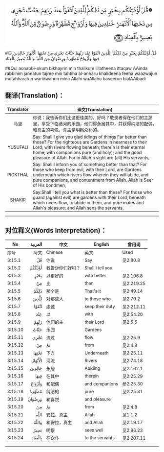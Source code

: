 ![003:015](images/003_015.gif)

#۞ قُلْ أَؤُنَبِّئُكُمْ بِخَيْرٍ مِنْ ذَٰلِكُمْ ۚ لِلَّذِينَ اتَّقَوْا عِنْدَ رَبِّهِمْ جَنَّاتٌ تَجْرِي مِنْ تَحْتِهَا الْأَنْهَارُ خَالِدِينَ فِيهَا وَأَزْوَاجٌ مُطَهَّرَةٌ وَرِضْوَانٌ مِنَ اللَّهِ ۗ وَاللَّهُ بَصِيرٌ بِالْعِبَادِ 

##Qul aonabbi-okum bikhayrin min thalikum lillatheena ittaqaw AAinda rabbihim jannatun tajree min tahtiha al-anharu khalideena feeha waazwajun mutahharatun waridwanun mina Allahi waAllahu baseerun bialAAibadi 

## 翻译(Translation)：

| Translator | 译文(Translation)                                            |
| :--------: | ------------------------------------------------------------ |
|    马坚    | 你说：我告诉你们比这更佳美的，好吗？敬畏者得在他们的主那里，享受下临诸河的乐园，他们得永居其中，并获得纯洁的配偶，和真主的喜悦。真主是明察众仆的。 |
|  YUSUFALI  | Say: Shall I give you glad tidings of things Far better than those? For the righteous are Gardens in nearness to their Lord, with rivers flowing beneath; therein is their eternal home; with companions pure (and holy); and the good pleasure of Allah. For in Allah's sight are (all) His servants,- |
|  PICKTHAL  | Say: Shall I inform you of something better than that? For those who keep from evil, with their Lord, are Gardens underneath which rivers flow wherein they will abide, and pure companions, and contentment from Allah. Allah is Seer of His bondmen, |
|   SHAKIR   | Say:Shall I tell you what is better than these? For those who guard (against evil) are gardens with their Lord, beneath which rivers flow, to abide in them, and pure mates and Allah's pleasure; and Allah sees the servants. |

---

## 对位释义(Words Interpretation)：

| No   | العربية | 中文    | English | 曾用词 |
| ---- | ------: | ------- | ------- | ------ |
| 序号 |    阿文 | Chinese | 英文    | Used   |
| 3:15.1  | قُلْ      | 你说             | Say              | 见2:80.8   |
| 3:15.2  | أَؤُنَبِّئُكُمْ | 我告诉你们好吗？ | Shall I tell you |            |
| 3:15.3  | بِخَيْرٍ    | 以更好的         | with better      | 见2:106.8  |
| 3:15.4  | مِنْ      | 比               | than             | 见2:219.25 |
| 3:15.5  | ذَٰلِكُمْ    | 那个是           | That's it        | 见2:49.14  |
| 3:15.6  | لِلَّذِينَ   | 对那些人         | to those who     | 见2:79.2   |
| 3:15.7  | اتَّقَوْا   | 虔诚             | keep their duty  | 见2:212.11 |
| 3:15.8  | عِنْدَ     | 以               | with             | 见2:54.20  |
| 3:15.9  | رَبِّهِمْ    | 他们的主         | their Lord       | 见2:5.5    |
| 3:15.10 | جَنَّاتٌ    | 乐园             | Gardens          |            |
| 3:15.11 | تَجْرِي    | 流过             | flow             | 见2:25.9   |
| 3:15.12 | مِنْ      | 从               | from             | 见2:4.8    |
| 3:15.13 | تَحْتِهَا   | 下方             | Underneath       | 见2:25.11  |
| 3:15.14 | الْأَنْهَارُ | 河流             | Rivers           | 见2:74.18  |
| 3:15.15 | خَالِدِينَ  | 永居             | Abiding          | 见2:162.1  |
| 3:15.16 | فِيهَا    | 在其中           | therein          | 见2:25.29  |
| 3:15.17 | وَأَزْوَاجٌ  | 和配偶           | and companions   | 参2:25.30  |
| 3:15.18 | مُطَهَّرَةٌ   | 纯洁的           | pure             | 见2:25.31  |
| 3:15.19 | وَرِضْوَانٌ  | 和喜悦           | and pleasure     |            |
| 3:15.20 | مِنَ      | 从               | from             | 见2:4.8    |
| 3:15.21 | اللَّهِ    | 安拉，真主       | Allah            | 见1:1.2    |
| 3:15.22 | وَاللَّهُ   | 和安拉，真主     | and Allah        | 见2:19.17  |
| 3:15.23 | بَصِيرٌ    | 明察             | sees well        | 见2:96.23  |
| 3:15.24 | بِالْعِبَادِ | 在众仆           | to the servants  | 见2:207.11 |

---
